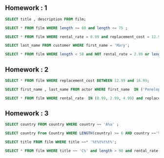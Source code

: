 ## Homework : 1

~~~sql 
SELECT title , description FROM film;
~~~

~~~sql  
SELECT * FROM film WHERE length >= 60 and length <= 75 ;
~~~

~~~sql 
SELECT * FROM film WHERE rental_rate = 0.99 and replacement_cost = 12.99 or rental_rate = 0.99 and replacement_cost = 28.99 ; 
~~~

~~~sql 
SELECT last_name FROM customer WHERE first_name = 'Mary';
~~~

~~~sql  
SELECT * FROM film WHERE length < 50 and NOT rental_rate = 2.99 or length < 50 and NOT rental_rate = 4.99;
~~~

## Homework : 2

~~~sql
SELECT * FROM film WHERE replacement_cost BETWEEN 12.99 and 16.99;
~~~

~~~sql
SELECT first_name , last_name FROM actor WHERE first_name  IN ('Penelope', 'Nick', 'Ed');
~~~

~~~sql 
SELECT * FROM film WHERE rental_rate  IN (0.99, 2.99, 4.99) and replacement_cost IN (12.99, 15.99, 28.99);
~~~

## Homework : 3

~~~sql 
SELECT country FROM country WHERE country ~~ 'A%a' ;
~~~

~~~sql 
SELECT country From Country WHERE LENGTH(country) >= 6 AND country ~~'%n';
~~~

~~~sql 
SELECT title FROM film WHERE title ~~* '%t%t%t%t%';
~~~

~~~sql 
SELECT * FROM film WHERE title ~~ 'C%' and length > 90 and rental_rate = 2.99 ;
~~~








